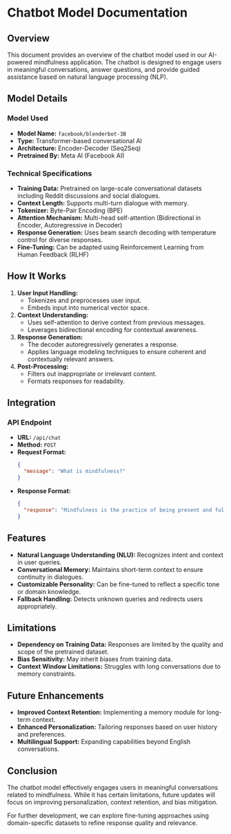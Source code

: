 # Chatbot Model Documentation

## Overview
This document provides an overview of the chatbot model used in our AI-powered mindfulness application. The chatbot is designed to engage users in meaningful conversations, answer questions, and provide guided assistance based on natural language processing (NLP).

## Model Details

### Model Used
- **Model Name:** `facebook/blenderbot-3B`
- **Type:** Transformer-based conversational AI
- **Architecture:** Encoder-Decoder (Seq2Seq)
- **Pretrained By:** Meta AI (Facebook AI)

### Technical Specifications
- **Training Data:** Pretrained on large-scale conversational datasets including Reddit discussions and social dialogues.
- **Context Length:** Supports multi-turn dialogue with memory.
- **Tokenizer:** Byte-Pair Encoding (BPE)
- **Attention Mechanism:** Multi-head self-attention (Bidirectional in Encoder, Autoregressive in Decoder)
- **Response Generation:** Uses beam search decoding with temperature control for diverse responses.
- **Fine-Tuning:** Can be adapted using Reinforcement Learning from Human Feedback (RLHF)

## How It Works
1. **User Input Handling:**
   - Tokenizes and preprocesses user input.
   - Embeds input into numerical vector space.
2. **Context Understanding:**
   - Uses self-attention to derive context from previous messages.
   - Leverages bidirectional encoding for contextual awareness.
3. **Response Generation:**
   - The decoder autoregressively generates a response.
   - Applies language modeling techniques to ensure coherent and contextually relevant answers.
4. **Post-Processing:**
   - Filters out inappropriate or irrelevant content.
   - Formats responses for readability.

## Integration
### API Endpoint
- **URL:** `/api/chat`
- **Method:** `POST`
- **Request Format:**
  ```json
  {
    "message": "What is mindfulness?"
  }
  ```
- **Response Format:**
  ```json
  {
    "response": "Mindfulness is the practice of being present and fully engaged in the current moment."
  }
  ```

## Features
- **Natural Language Understanding (NLU):** Recognizes intent and context in user queries.
- **Conversational Memory:** Maintains short-term context to ensure continuity in dialogues.
- **Customizable Personality:** Can be fine-tuned to reflect a specific tone or domain knowledge.
- **Fallback Handling:** Detects unknown queries and redirects users appropriately.

## Limitations
- **Dependency on Training Data:** Responses are limited by the quality and scope of the pretrained dataset.
- **Bias Sensitivity:** May inherit biases from training data.
- **Context Window Limitations:** Struggles with long conversations due to memory constraints.

## Future Enhancements
- **Improved Context Retention:** Implementing a memory module for long-term context.
- **Enhanced Personalization:** Tailoring responses based on user history and preferences.
- **Multilingual Support:** Expanding capabilities beyond English conversations.

## Conclusion
The chatbot model effectively engages users in meaningful conversations related to mindfulness. While it has certain limitations, future updates will focus on improving personalization, context retention, and bias mitigation.

For further development, we can explore fine-tuning approaches using domain-specific datasets to refine response quality and relevance.
